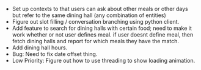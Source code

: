 - Set up contexts to that users can ask about other meals or other days
but refer to the same dining hall (any combination of entities)
- Figure out slot filling / conversation branching using python client.
- Add feature to search for dining halls with certain food; need to make
it work whether or not user defines meal. if user doesnt define meal, then
fetch dining halls and report for which meals they have the match.
- Add dining hall hours.
- Bug: Need to fix date offset thing.
- Low Priority: Figure out how to use threading to show loading animation.


